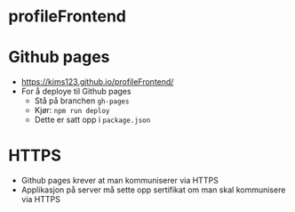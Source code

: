 # profileFrontend

# Github pages
- https://kims123.github.io/profileFrontend/
- For å deploye til Github pages
  - Stå på branchen ``gh-pages``
  - Kjør: ``npm run deploy``
  - Dette er satt opp i ``package.json``

# HTTPS
- Github pages krever at man kommuniserer via HTTPS
- Applikasjon på server må sette opp sertifikat om man skal kommunisere via HTTPS